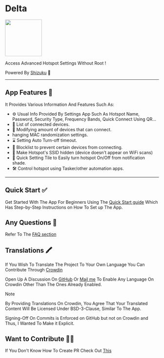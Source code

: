 # Delta

<img src="https://i.postimg.cc/k4RhYVnx/1000047246.png)](https://postimg.cc/r0cJKwRm" height="120" />

Access Advanced Hotspot Settings Without Root !

Powered By [Shizuku](https://shizuku.rikka.app/) 🤩

</div>

---

## App Features 🥳

It Provides Various Information And Features Such As:
- ⚙️ Usual Info Provided By Settings App Such As Hotspot Name, Password, Security Type, Frequency Bands, Quick Connect Using QR...
- 📃 List of connected devices.
- 📱 Modifying amount of devices that can connect.
- hanging MAC randomization settings.
- ⌛ Setting Auto Turn-off timeout.
- 🚧 Blocklist to prevent certain devices from connecting.
- 🔐 Make Hotspot's SSID hidden (device doesn't appear on WiFi scans)
- 🔗 Quick Setting Tile to Easily turn hotspot On/Off from notification shade.
- 🛠️ Control hotspot using Tasker/other automation apps.

---
## Quick Start ✅

Get Started With The App For Beginners Using The [Quick Start guide](https://delta.shadoe.dev/quick-start-guide/)
Which Has Step-by-Step Instructions on How To Set up The App.

## Any Questions 🤔

Refer To The [FAQ section](https://delta.shadoe.dev/faq/)

## Translations 🖍️

If You Wish To Translate The Project To Your Own Language You
Can Contribute Through [Crowdin](https://crowdin.com/project/delta-app)

Open Up A Discussion On [GitHub](https://github.com/supershadoe/delta/discussions/new?category=ideas)
Or [Mail me](mailto:shadoe@shadoe.dev) To Enable Any Language On Crowdin Other
Than The Ones Already Enabled.

> [!NOTE]
> By Providing Translations On Crowdin, You Agree That Your Translated Content
> Will Be Licensed Under BSD-3-Clause, Similar To The App.

Signing-Off On Commits is Enforced on GitHub but not on Crowdin and Thus, I
Wanted To Make it Explicit.

## Want to Contribute 👨‍💻

If You Don't Know How To Create PR Check Out [This](https://github.com/supershadoe/delta/contribute)
